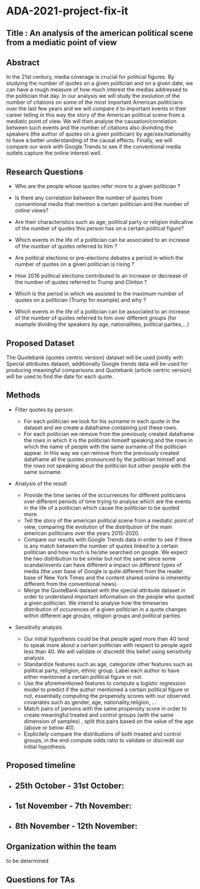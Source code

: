 # ADA-2021-project-fix-it

## Title : An analysis of the american political scene from a mediatic point of view 

## Abstract

In the 21st century, media coverage is crucial for political figures.
By studying the number of quotes on a given politician and on a given date, we can have a rough measure of how much interest the medias addressed to the politician that day. In our analysis we will study the evolution of the number of citations on some of the most important American politicians over the last few years and we will compare it to important events in their career telling in this way the story of the American political scene from a mediatic point of view. We will then analyse the causation/correlation between such events and the number of citations also divinding the speakers (the author of quotes on a given politician) by age/sex/nationality to have a better understanding of the causal effects. Finally, we will compare our work with Google Trends to see if the conventional media outlets capture the online interest well.

## Research Questions

- Who are the people whose quotes refer more to a given politician ?

- Is there any correlation between the number of quotes from conventional media that mention a certain politician and the number of online views?

- Are their characteristics such as age, political party or religion indicative of the number of quotes this person has on a certain political figure?

- Which events in the life of a politician can be associated to an increase of the number of quotes referred to him ? 

- Are political elections or pre-elections debates a period in which the number of quotes on a given politician is rising ?

- How 2016 political elections contributed to an increase or decrease of the number of quotes referred to Trump and Clinton ?

- Which is the period in which we assisted to the maximum number of quotes on a politician (Trump for example) and why ?

- Which events in the life of a politician can be associated to an increase of the number of quotes referred to him over different groups (for example dividing the speakers by age, nationalities, political parties,...)

## Proposed Dataset

The Quotebank (quotes centric version) dataset will be used jointly with Special attributes dataset, additionally Google trends data will be used for producing meaningful comparisons and Quotebank (article centric version) will be used to find the date for each quote.

## Methods

* Filter quotes by person:
  - For each politician we look for his surname in each quote in the dataset and we create a dataframe containing just these rows.
  - For each politician we remove from the previously created dataframe the rows in which it is the politician himself speaking and the rows in which the name of people with the same surname of the politician appear. In this way we can remove from the previously created dataframe all the quotes pronounced by the politician himself and the rows not speaking about the politician but other people with the same surname.
  
* Analysis of the result
  - Provide the time series of the occurrences for different politicians over different periods of time trying to analyse which are the events in the life of a politician which cause the politician to be quoted more.
  - Tell the story of the american political scene from a mediatic point of view, comparing the evolution of the distribution of the main american politicians over the years 2015-2020.
  - Compare our results with Google Trends data in order to see if there is any match between the number of quotes linked to a certain politician and how much is he/she searched on google. We expect the two distribution to be similar but not the same since some scandal/events can have different a impact on different types of media (the user base of Google is quite different from the reader base of New York Times and the content shared online is inherently different from the conventional news). 
  - Merge the QuoteBank dataset with the special attribute dataset in order to understand important information on the people who quoted a given politician. We intend to analyse how the timeseries distribution of occurences of a given politician in a quote changes within different age groups, religion groups and political parties.

* Sensitivity analysis
  - Our initial hypothesis could be that people aged more than 40 tend to speak more about a certain politician with respect to people aged less than 40. We will validate or discredit this belief using sensitivity analysis.
  - Standardize features such as age, categorize other features such as political party, religion, ethnic group. Label each author to have either mentioned a certain political figure or not.
  - Use the aforementioned features to compute a logistic regression model to predict if the author mentioned a certain political figure or not, essentially computing the propensity scores with our observed covariates such as gender, age, nationality,religion, ...
  - Match pairs of persons with the same propensity score in order to create meaningful treated and control groups (with the same dimension of samples) , split this pairs based on the value of the age (above or below 40).
  - Explicitely compare the distributions of both treated and control groups, in the end compute odds ratio to validate or discredit our initial hypothesis.

## Proposed timeline

* 25th October - 31st October:
  -

* 1st November - 7th November:
  -

* 8th November - 12th November:
  -


## Organization within the team

to be determined

## Questions for TAs
